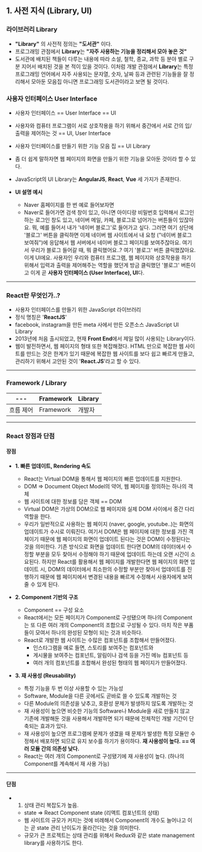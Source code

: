 
## 1. 사전 지식 (Library, UI)

### 라이브러리 Library

-  **"Library"** 의 사전적 정의는 **"도서관"** 이다.
- 프로그래밍 관점에서 **Library**는 **"자주 사용하는 기능을 정리해서 모아 놓은 것"**
- 도서관에 배치된 책들이 다루는 내용에 따라 소설, 철학, 종교, 과학 등
   분야 별로 구분 지어서 배치된 것을 본 적이 있을 것이다.
   이처럼 개발 관점에서 **Library**는 특정 프로그래밍 언어에서 자주 사용되는
   문자열, 숫자, 날짜 등과 관련된 기능들을 잘 정리해서 모아둔 모음집
   아니면 프로그래밍 도서관이라고 보면 될 것이다.


### 사용자 인터페이스 User Interface

- 사용자 인터페이스 == User Interface == UI
- 사용자와 컴퓨터 프로그램이 서로 상호작용을 하기 위해서
   중간에서 서로 간의 입/출력을 제어하는 것 == UI, User Interface
- 사용자 인터페이스를 만들기 위한 기능 모음 집 == UI Library
- 좀 더 쉽게 말하자면 웹 페이지의 화면을 만들기 위한 기능을 모아둔 것이라 할 수 있다.
- JavaScript의 UI Library는 **AngularJS**, **React**, **Vue** 세 가지가 존재한다.

- **UI 설명 예시**
	- Naver 홈페이지를 한 번 예로 들어보자면
	- Naver로 들어가면 검색 창이 있고, 아니면 아이디랑 비밀번호 입력해서 로그인하는
	  로그인 창도 있고, 네이버 메일, 카페, 블로그로 넘어가는 버튼들이 있잖아요.
	  뭐, 예를 들어서 내가 '네이버 블로그'로 들어가고 싶다.
	  그러면 여기 상단에 '블로그' 버튼을 클릭하면
	  이제 네이버 웹 사이트에서 내 요청 ("네이버 블로그 보여줘")에 응답해서
	  웹 서버에서 네이버 블로그 페이지를 보여주잖아요.
	  여기서 우리가 블로그 들어갈 때, 뭐 클릭했어요..?
	  여기 '블로그' 버튼 클릭했잖아요.
	  이게 UI에요.
	  사용자인 우리와 컴퓨터 프로그램, 웹 페이지와 상호작용을 하기 위해서
	  입력과 출력을 제어해주는 역할을 했던게 방금 클릭했던 '블로그' 버튼이고
	  이게 곧 **사용자 인터페이스 (User Interface), UI**다.

---

### React란 무엇인가..?

- 사용자 인터페이스를 만들기 위한 JavaScript 라이브러리
- 정식 명칭은 '**ReactJS**'
- facebook, instagram을 만든 meta 사에서 만든 오픈소스 JavaScript UI Library
- 2013년에 처음 출시되었고, 현재 **Front End**에서 제일 많이 사용되는 Library이다.
- 웹이 발전하면서, 웹 페이지의 형태 또한 복잡해졌다.
   HTML 만으로 복잡한 웹 사이트를 만드는 것은 한계가 있기 때문에
   복잡한 웹 사이트를 보다 쉽고 빠르게 만들고, 관리하기 위해서 고안된 것이
   '**React.JS**'라고 할 수 있다.

---

### Framework / Library

| --- | Framework | Library |
|---|---|---|
|흐름 제어| Framework | 개발자 |

---

### React 장점과 단점

#### **장점**

- **1. 빠른 업데이트, Rendering 속도**
	- React는 Virtual DOM을 통해서 웹 페이지의 빠른 업데이트를 지원한다.
	- DOM => Document Object Model의 약어, 웹 페이지를 정의하는 하나의 객체
	- 웹 사이트에 대한 정보를 담은 객체 == DOM
	- Virtual DOM은 가상의 DOM으로 웹 페이지와 실제 DOM 사이에서
	   중간 다리 역할을 한다.
	- 우리가 일반적으로 사용하는 웹 페이지 (naver, google, youtube..)는
	   화면의 업데이트가 수시로 이뤄진다.
	   여기서 DOM은 웹 페이지에 대한 정보를 가진 객체이기 때문에
	   웹 페이지의 화면이 업데이트 된다는 것은 DOM이 수정된다는 것을 의미한다.
	   기존 방식으로 화면을 업데이트 한다면 DOM의 데이터에서 수정할 부분을
	   모두 찾아서 수정해야 하기 때문에 업데이트 하는데 오랜 시간이 소요된다.
	   하지만 React를 활용해서 웹 페이지를 개발한다면
	   웹 페이지의 화면 업데이트 시, DOM의 데이터에서
	   최소한의 수정할 부분만 찾아서 업데이트를 진행하기 때문에
	   웹 페이지에서 변경된 내용을 빠르게 수정해서
	   사용자에게 보여줄 수 있게 된다.
	   
	
- **2. Component 기반의 구조**
	- Component == 구성 요소
	- React에서는 모든 페이지가 Component로 구성됐으며
	   하나의 Component는 또 다른 여러 개의 Component의 조합으로 구성될 수 있다.
	   마치 작은 부품들이 모여서 하나의 완성된 모형이 되는 것과 비슷하다.
	- React로 개발한 웹 사이트는 수많은 컴포넌트를 조합해서 만들어졌다.
		- 인스타그램을 예로 들면, 스토리를 보여주는 컴포넌트와
		- 게시물을 보여주는 컴포넌트, 알림이나 검색 등을 가진 메뉴 컴포넌트 등
		- 여러 개의 컴포넌트를 조합해서 완성된 형태의 웹 페이지가 만들어졌다.
	
- **3. 재 사용성 (Reusability)**
	- 특정 기능을 두 번 이상 사용할 수 있는 가능성
	- Software, Module을 다른 곳에서도 곧바로 쓸 수 있도록 개발하는 것
	- 다른 Module의 의존성을 낮추고, 호환성 문제가 발생하지 않도록 개발하는 것
	- 재 사용성이 높으면 비슷한 기능의 Software나 Module을 새로 만들지 않고
	   기존에 개발해둔 것을 사용해서 개발하면 되기 때문에 
	   전체적인 개발 기간이 단축되는 효과가 있다.
	- 재 사용성이 높으면 프로그램에 문제가 생겼을 때
	  문제가 발생한 특정 모듈만 수정해서 배포하면 되므로 유지 보수를 하기가 용이하다.
	  **재 사용성이 높다. == 여러 모듈 간의 의존성 낮다.**
	- React는 여러 개의 Component로 구성됐기에 재 사용성이 높다.
	   (하나의 Component를 계속해서 재 사용 가능)
---

#### 단점

- 1. 상태 관리 복잡도가 높음.
	- state => React Component state (리액트 컴포넌트의 상태)
	- 웹 사이트의 규모가 커지는 것에 비례해서 Component의 개수도 늘어나고
	   이는 곧 state 관리 난이도가 올라간다는 것을 의미한다.
	- 규모가 큰 프로젝트는 상태 관리를 위해서 Redux와 같은
	   state management library를 사용하기도 한다.


